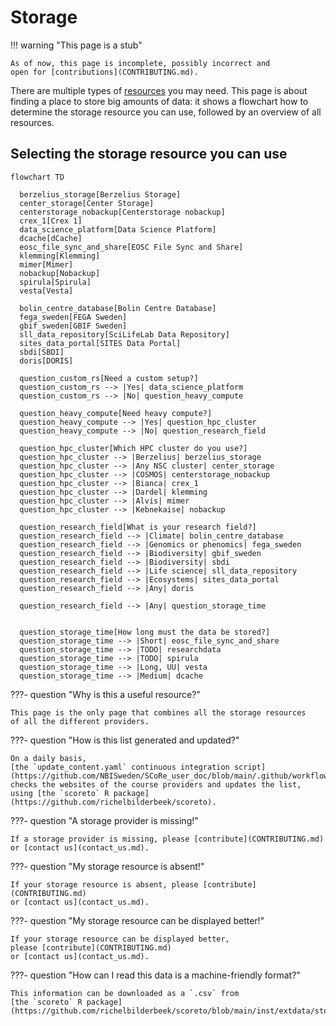 # Storage

!!! warning "This page is a stub"

    As of now, this page is incomplete, possibly incorrect and
    open for [contributions](CONTRIBUTING.md).

There are multiple types of [resources](resources.md) you may need.
This page is about finding a place to store big amounts of data:
it shows a flowchart how to determine the storage resource
you can use, followed by an overview of all resources.

## Selecting the storage resource you can use

```mermaid
flowchart TD

  berzelius_storage[Berzelius Storage]
  center_storage[Center Storage]
  centerstorage_nobackup[Centerstorage nobackup]
  crex_1[Crex 1]
  data_science_platform[Data Science Platform]
  dcache[dCache]
  eosc_file_sync_and_share[EOSC File Sync and Share]
  klemming[Klemming]
  mimer[Mimer]
  nobackup[Nobackup]
  spirula[Spirula]
  vesta[Vesta]

  bolin_centre_database[Bolin Centre Database]
  fega_sweden[FEGA Sweden]
  gbif_sweden[GBIF Sweden]
  sll_data_repository[SciLifeLab Data Repository]
  sites_data_portal[SITES Data Portal]
  sbdi[SBDI]
  doris[DORIS]

  question_custom_rs[Need a custom setup?]
  question_custom_rs --> |Yes| data_science_platform
  question_custom_rs --> |No| question_heavy_compute

  question_heavy_compute[Need heavy compute?]
  question_heavy_compute --> |Yes| question_hpc_cluster
  question_heavy_compute --> |No| question_research_field

  question_hpc_cluster[Which HPC cluster do you use?]
  question_hpc_cluster --> |Berzelius| berzelius_storage
  question_hpc_cluster --> |Any NSC cluster| center_storage
  question_hpc_cluster --> |COSMOS| centerstorage_nobackup
  question_hpc_cluster --> |Bianca| crex_1
  question_hpc_cluster --> |Dardel| klemming
  question_hpc_cluster --> |Alvis| mimer
  question_hpc_cluster --> |Kebnekaise| nobackup

  question_research_field[What is your research field?]
  question_research_field --> |Climate| bolin_centre_database
  question_research_field --> |Genomics or phenomics| fega_sweden
  question_research_field --> |Biodiversity| gbif_sweden
  question_research_field --> |Biodiversity| sbdi
  question_research_field --> |Life science| sll_data_repository
  question_research_field --> |Ecosystems| sites_data_portal
  question_research_field --> |Any| doris

  question_research_field --> |Any| question_storage_time


  question_storage_time[How long must the data be stored?]
  question_storage_time --> |Short| eosc_file_sync_and_share
  question_storage_time --> |TODO| researchdata
  question_storage_time --> |TODO| spirula
  question_storage_time --> |Long, UU| vesta
  question_storage_time --> |Medium| dcache
```

???- question "Why is this a useful resource?"

    This page is the only page that combines all the storage resources
    of all the different providers.

???- question "How is this list generated and updated?"

    On a daily basis,
    [the `update_content.yaml` continuous integration script](https://github.com/NBISweden/SCoRe_user_doc/blob/main/.github/workflows/update_content.yaml)
    checks the websites of the course providers and updates the list,
    using [the `scoreto` R package](https://github.com/richelbilderbeek/scoreto).

???- question "A storage provider is missing!"

    If a storage provider is missing, please [contribute](CONTRIBUTING.md)
    or [contact us](contact_us.md).

???- question "My storage resource is absent!"

    If your storage resource is absent, please [contribute](CONTRIBUTING.md)
    or [contact us](contact_us.md).

???- question "My storage resource can be displayed better!"

    If your storage resource can be displayed better,
    please [contribute](CONTRIBUTING.md)
    or [contact us](contact_us.md).

???- question "How can I read this data is a machine-friendly format?"

    This information can be downloaded as a `.csv` from
    [the `scoreto` R package](https://github.com/richelbilderbeek/scoreto/blob/main/inst/extdata/storage.csv).

<!-- storage_2.md is machine-generated and pasted below this file, storage_1.md -->
